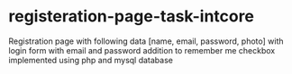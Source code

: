 # registeration-page-task-intcore
Registration page with following data [name, email, password, photo] with login form with email and password addition to remember me checkbox implemented using php and mysql database

